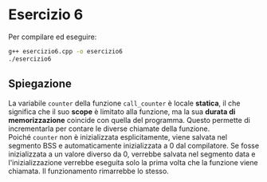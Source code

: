 # Esercizio 6

Per compilare ed eseguire:

```bash
g++ esercizio6.cpp -o esercizio6
./esercizio6
```

## Spiegazione

La variabile `counter` della funzione `call_counter` è locale **statica**, il che significa che il suo **scope** è limitato alla funzione, ma la sua **durata di memorizzazione** coincide con quella del programma. Questo permette di incrementarla per contare le diverse chiamate della funzione.  
Poiché `counter` non è inizializzata esplicitamente, viene salvata nel segmento BSS e automaticamente inizializzata a 0 dal compilatore. Se fosse inizializzata a un valore diverso da 0, verrebbe salvata nel segmento data e l'inizializzazione verrebbe eseguita solo la prima volta che la funzione viene chiamata. Il funzionamento rimarrebbe lo stesso.
